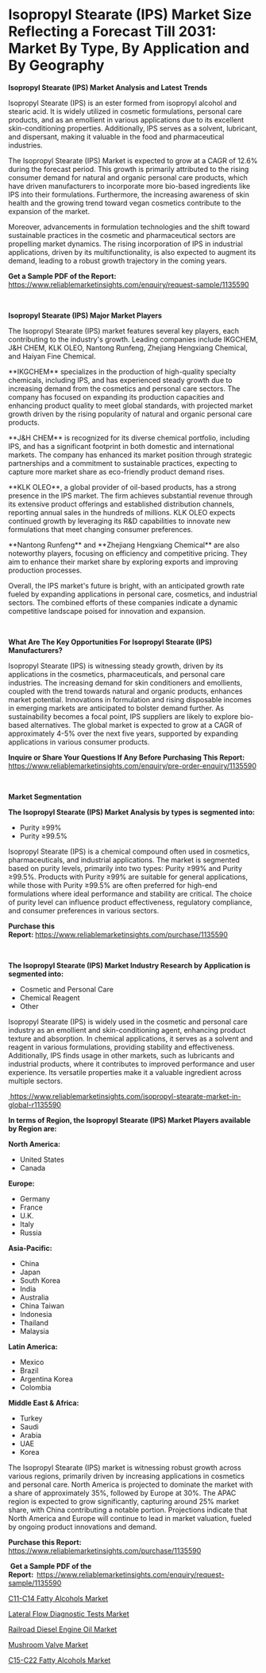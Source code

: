 <p><h1>Isopropyl Stearate (IPS) Market Size Reflecting a Forecast Till 2031: Market By Type, By Application and By Geography</h1></p><p><strong>Isopropyl Stearate (IPS) Market Analysis and Latest Trends</strong></p>
<p><p>Isopropyl Stearate (IPS) is an ester formed from isopropyl alcohol and stearic acid. It is widely utilized in cosmetic formulations, personal care products, and as an emollient in various applications due to its excellent skin-conditioning properties. Additionally, IPS serves as a solvent, lubricant, and dispersant, making it valuable in the food and pharmaceutical industries.</p><p>The Isopropyl Stearate (IPS) Market is expected to grow at a CAGR of 12.6% during the forecast period. This growth is primarily attributed to the rising consumer demand for natural and organic personal care products, which have driven manufacturers to incorporate more bio-based ingredients like IPS into their formulations. Furthermore, the increasing awareness of skin health and the growing trend toward vegan cosmetics contribute to the expansion of the market.</p><p>Moreover, advancements in formulation technologies and the shift toward sustainable practices in the cosmetic and pharmaceutical sectors are propelling market dynamics. The rising incorporation of IPS in industrial applications, driven by its multifunctionality, is also expected to augment its demand, leading to a robust growth trajectory in the coming years.</p></p>
<p><strong>Get a Sample PDF of the Report:&nbsp;</strong> <a href="https://www.reliablemarketinsights.com/enquiry/request-sample/1135590?utm_campaign=1626&utm_medium=2&utm_source=Github&utm_content=ia&utm_term=13102024&utm_id=isopropyl-stearate-ips">https://www.reliablemarketinsights.com/enquiry/request-sample/1135590</a></p>
<p>&nbsp;</p>
<p><strong>Isopropyl Stearate (IPS) Major Market Players</strong></p>
<p><p>The Isopropyl Stearate (IPS) market features several key players, each contributing to the industry's growth. Leading companies include IKGCHEM, J&H CHEM, KLK OLEO, Nantong Runfeng, Zhejiang Hengxiang Chemical, and Haiyan Fine Chemical.</p><p>**IKGCHEM** specializes in the production of high-quality specialty chemicals, including IPS, and has experienced steady growth due to increasing demand from the cosmetics and personal care sectors. The company has focused on expanding its production capacities and enhancing product quality to meet global standards, with projected market growth driven by the rising popularity of natural and organic personal care products.</p><p>**J&H CHEM** is recognized for its diverse chemical portfolio, including IPS, and has a significant footprint in both domestic and international markets. The company has enhanced its market position through strategic partnerships and a commitment to sustainable practices, expecting to capture more market share as eco-friendly product demand rises.</p><p>**KLK OLEO**, a global provider of oil-based products, has a strong presence in the IPS market. The firm achieves substantial revenue through its extensive product offerings and established distribution channels, reporting annual sales in the hundreds of millions. KLK OLEO expects continued growth by leveraging its R&D capabilities to innovate new formulations that meet changing consumer preferences.</p><p>**Nantong Runfeng** and **Zhejiang Hengxiang Chemical** are also noteworthy players, focusing on efficiency and competitive pricing. They aim to enhance their market share by exploring exports and improving production processes.</p><p>Overall, the IPS market's future is bright, with an anticipated growth rate fueled by expanding applications in personal care, cosmetics, and industrial sectors. The combined efforts of these companies indicate a dynamic competitive landscape poised for innovation and expansion.</p></p>
<p>&nbsp;</p>
<p><strong>What Are The Key Opportunities For Isopropyl Stearate (IPS) Manufacturers?</strong></p>
<p><p>Isopropyl Stearate (IPS) is witnessing steady growth, driven by its applications in the cosmetics, pharmaceuticals, and personal care industries. The increasing demand for skin conditioners and emollients, coupled with the trend towards natural and organic products, enhances market potential. Innovations in formulation and rising disposable incomes in emerging markets are anticipated to bolster demand further. As sustainability becomes a focal point, IPS suppliers are likely to explore bio-based alternatives. The global market is expected to grow at a CAGR of approximately 4-5% over the next five years, supported by expanding applications in various consumer products.</p></p>
<p><strong>Inquire or Share Your Questions If Any Before Purchasing This Report:</strong> <a href="https://www.reliablemarketinsights.com/enquiry/pre-order-enquiry/1135590?utm_campaign=1626&utm_medium=2&utm_source=Github&utm_content=ia&utm_term=13102024&utm_id=isopropyl-stearate-ips">https://www.reliablemarketinsights.com/enquiry/pre-order-enquiry/1135590</a></p>
<p>&nbsp;</p>
<p><strong>Market Segmentation</strong></p>
<p><strong>The Isopropyl Stearate (IPS) Market Analysis by types is segmented into:</strong></p>
<p><ul><li>Purity ≥99%</li><li>Purity ≥99.5%</li></ul></p>
<p><p>Isopropyl Stearate (IPS) is a chemical compound often used in cosmetics, pharmaceuticals, and industrial applications. The market is segmented based on purity levels, primarily into two types: Purity ≥99% and Purity ≥99.5%. Products with Purity ≥99% are suitable for general applications, while those with Purity ≥99.5% are often preferred for high-end formulations where ideal performance and stability are critical. The choice of purity level can influence product effectiveness, regulatory compliance, and consumer preferences in various sectors.</p></p>
<p><strong>Purchase this Report:&nbsp;</strong><a href="https://www.reliablemarketinsights.com/purchase/1135590?utm_campaign=1626&utm_medium=2&utm_source=Github&utm_content=ia&utm_term=13102024&utm_id=isopropyl-stearate-ips">https://www.reliablemarketinsights.com/purchase/1135590</a></p>
<p>&nbsp;</p>
<p><strong>The Isopropyl Stearate (IPS) Market Industry Research by Application is segmented into:</strong></p>
<p><ul><li>Cosmetic and Personal Care</li><li>Chemical Reagent</li><li>Other</li></ul></p>
<p><p>Isopropyl Stearate (IPS) is widely used in the cosmetic and personal care industry as an emollient and skin-conditioning agent, enhancing product texture and absorption. In chemical applications, it serves as a solvent and reagent in various formulations, providing stability and effectiveness. Additionally, IPS finds usage in other markets, such as lubricants and industrial products, where it contributes to improved performance and user experience. Its versatile properties make it a valuable ingredient across multiple sectors.</p></p>
<p><a href="https://www.reliablemarketinsights.com/isopropyl-stearate-market-in-global-r1135590?utm_campaign=1626&utm_medium=2&utm_source=Github&utm_content=ia&utm_term=13102024&utm_id=isopropyl-stearate-ips">&nbsp;https://www.reliablemarketinsights.com/isopropyl-stearate-market-in-global-r1135590</a></p>
<p><strong>In terms of Region, the Isopropyl Stearate (IPS) Market Players available by Region are:</strong></p>
<p>
    <p> <strong> North America: </strong>
        <ul>
            <li>United States</li>
            <li>Canada</li>
        </ul>
        </p> 
    <p> <strong> Europe: </strong>
        <ul>
            <li>Germany</li>
            <li>France</li>
            <li>U.K.</li>
            <li>Italy</li>
            <li>Russia</li>
        </ul>
        </p> 
    <p> <strong> Asia-Pacific: </strong>
        <ul>
            <li>China</li>
            <li>Japan</li>
            <li>South Korea</li>
            <li>India</li>
            <li>Australia</li>
            <li>China Taiwan</li>
            <li>Indonesia</li>
            <li>Thailand</li>
            <li>Malaysia</li>
        </ul>
        </p> 
    <p> <strong> Latin America: </strong>
        <ul>
            <li>Mexico</li>
            <li>Brazil</li>
            <li>Argentina Korea</li>
            <li>Colombia</li>
        </ul>
        </p> 
    <p> <strong> Middle East & Africa: </strong>
        <ul>
            <li>Turkey</li>
            <li>Saudi</li>
            <li>Arabia</li>
            <li>UAE</li>
            <li>Korea</li>
        </ul>
    </p>
    </p>
<p><p>The Isopropyl Stearate (IPS) market is witnessing robust growth across various regions, primarily driven by increasing applications in cosmetics and personal care. North America is projected to dominate the market with a share of approximately 35%, followed by Europe at 30%. The APAC region is expected to grow significantly, capturing around 25% market share, with China contributing a notable portion. Projections indicate that North America and Europe will continue to lead in market valuation, fueled by ongoing product innovations and demand.</p></p>
<p><strong>Purchase this Report: </strong><a href="https://www.reliablemarketinsights.com/purchase/1135590?utm_campaign=1626&utm_medium=2&utm_source=Github&utm_content=ia&utm_term=13102024&utm_id=isopropyl-stearate-ips">https://www.reliablemarketinsights.com/purchase/1135590</a></p>
<p>&nbsp;<strong>Get a Sample PDF of the Report:&nbsp;&nbsp;</strong><a href="https://www.reliablemarketinsights.com/enquiry/request-sample/1135590?utm_campaign=1626&utm_medium=2&utm_source=Github&utm_content=ia&utm_term=13102024&utm_id=isopropyl-stearate-ips">https://www.reliablemarketinsights.com/enquiry/request-sample/1135590</a></p>
<p><strong></strong></p>
<p><p><a href="https://www.linkedin.com/pulse/c11-c14-fatty-alcohols-market-outlook-forecast-from-2024-2031-5qiuc?utm_campaign=1626&utm_medium=2&utm_source=Github&utm_content=ia&utm_term=13102024&utm_id=isopropyl-stearate-ips">C11-C14 Fatty Alcohols Market</a></p><p><a href="https://www.linkedin.com/pulse/global-lateral-flow-diagnostic-tests-market-sector2024-musce?utm_campaign=1626&utm_medium=2&utm_source=Github&utm_content=ia&utm_term=13102024&utm_id=isopropyl-stearate-ips">Lateral Flow Diagnostic Tests Market</a></p><p><a href="https://www.linkedin.com/pulse/railroad-diesel-engine-oil-market-strategic-insights-product-beycc?utm_campaign=1626&utm_medium=2&utm_source=Github&utm_content=ia&utm_term=13102024&utm_id=isopropyl-stearate-ips">Railroad Diesel Engine Oil Market</a></p><p><a href="https://issuu.com/reportprime-2/docs/mushroom-valve-market-size-2030.ppt_96940bc07bb19b?utm_campaign=1626&utm_medium=2&utm_source=Github&utm_content=ia&utm_term=13102024&utm_id=isopropyl-stearate-ips">Mushroom Valve Market</a></p><p><a href="https://www.linkedin.com/pulse/c15-c22-fatty-alcohols-market-industry-trends-forecast-period-cjicc?utm_campaign=1626&utm_medium=2&utm_source=Github&utm_content=ia&utm_term=13102024&utm_id=isopropyl-stearate-ips">C15-C22 Fatty Alcohols Market</a></p></p>